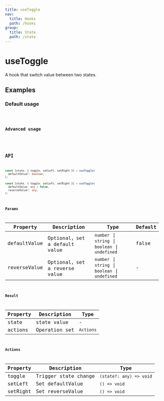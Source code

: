 ```yaml
---
title: useToggle
nav:
  title: Hooks
  path: /hooks
group:
  title: State
  path: /state
---
```


# useToggle

A hook that switch value between two states.

## Examples

### Default usage

<code src="./demo/demo1.tsx" />

### Advanced usage

<code src="./demo/demo2.tsx" />

## API

```typescript
const [state, { toggle, setLeft, setRight }] = useToggle(
  defaultValue?: boolean,
);

const [state, { toggle, setLeft, setRight }] = useToggle(
  defaultValue: any = false,
  reverseValue?: any,
);
```

### Params

| Property     | Description                  | Type                                     | Default |
| ------------ | ---------------------------- | ---------------------------------------- | ------- |
| defaultValue | Optional，set a default value | `number` \| `string` \| `boolean` \| `undefined` | false   |
| reverseValue | Optional，set a reverse value | `number` \| `string` \| `boolean` \| `undefined` | -       |

### Result

| Property | Description   | Type    |
| -------- | ------------- | ------- |
| state    | state value   | - |
| actions  | Operation set | `Actions`  |

### Actions

| Property | Description                                          | Type                  |
| -------- | ---------------------------------------------------- | --------------------- |
| toggle   | Trigger state change                                 | `(state?: any) => void` |
| setLeft  | Set defaultValue                                    | `() => void`            |
| setRight | Set reverseValue                                    | `() => void`            |
